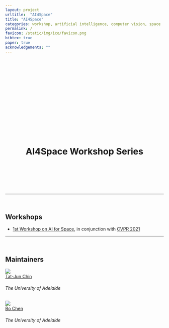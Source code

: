```yaml
---
layout: project
urltitle:  "AI4Space"
title: "AI4Space"
categories: workshop, artificial intelligence, computer vision, space 
permalink: /
favicon: /static/img/ico/favicon.png
bibtex: true
paper: true
acknowledgements: ""
---
```


<br>
<div class="row header-row" id="home">
  <div class="col-xs-12 header-img">  
    <center><br></center>
    <center><br></center>
    <center><br></center>
    <br>
    <br>
    <br>
    <br>
    <br>
    <br>
    <br>
    <br>
    <br>
    <br>
    <center><h1>AI4Space Workshop Series</h1></center>
    <!-- <center><span style="font-weight:400;">14th of June 2020</span></center> -->
    <br>
    <br>
    <br>
    <br>
    <br>
  </div>
</div>

<hr>


<br>
<div class="row" id="workshop">
  <div class="col-xs-12">
    <h2>Workshops</h2>
  </div>
</div>
<div class="row">
  <div class="col-xs-12">
    <p>
    <ul>
      <li><a href='https://aiforspace.github.io/2021/'>1st Workshop on AI for Space</a>, in conjunction with <a href="http://cvpr2021.thecvf.com/">CVPR 2021</a></li>
    </ul>
    </p>
  </div>
</div> 


<hr>


<br>
<div class="row" id="maintainers">
  <div class="col-xs-12">
    <h2>Maintainers</h2>
  </div>
</div>

<div class="row">

  <div class="col-xs-2">
    <a href="https://cs.adelaide.edu.au/~tjchin">
      <img class="people-pic" src="{{ "/static/img/people/tj.png" | prepend:site.baseurl }}">
    </a>
    <div class="people-name">
      <a href="https://cs.adelaide.edu.au/~tjchin">Tat-Jun Chin</a>
      <h6>The University of Adelaide</h6>
    </div>
  </div>

  <div class="col-xs-2">
    <a href="https://bochenys.github.io/">
      <img class="people-pic" src="{{ "/static/img/people/bo.jpg" | prepend:site.baseurl }}">
    </a>
    <div class="people-name">
      <a href="https://bochenys.github.io/">Bo Chen</a>
      <h6>The University of Adelaide</h6>
    </div>
  </div>

</div>
